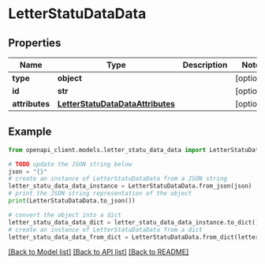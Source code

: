 # LetterStatuDataData


## Properties

Name | Type | Description | Notes
------------ | ------------- | ------------- | -------------
**type** | **object** |  | [optional] 
**id** | **str** |  | [optional] 
**attributes** | [**LetterStatuDataDataAttributes**](LetterStatuDataDataAttributes.md) |  | [optional] 

## Example

```python
from openapi_client.models.letter_statu_data_data import LetterStatuDataData

# TODO update the JSON string below
json = "{}"
# create an instance of LetterStatuDataData from a JSON string
letter_statu_data_data_instance = LetterStatuDataData.from_json(json)
# print the JSON string representation of the object
print(LetterStatuDataData.to_json())

# convert the object into a dict
letter_statu_data_data_dict = letter_statu_data_data_instance.to_dict()
# create an instance of LetterStatuDataData from a dict
letter_statu_data_data_from_dict = LetterStatuDataData.from_dict(letter_statu_data_data_dict)
```
[[Back to Model list]](../README.md#documentation-for-models) [[Back to API list]](../README.md#documentation-for-api-endpoints) [[Back to README]](../README.md)


